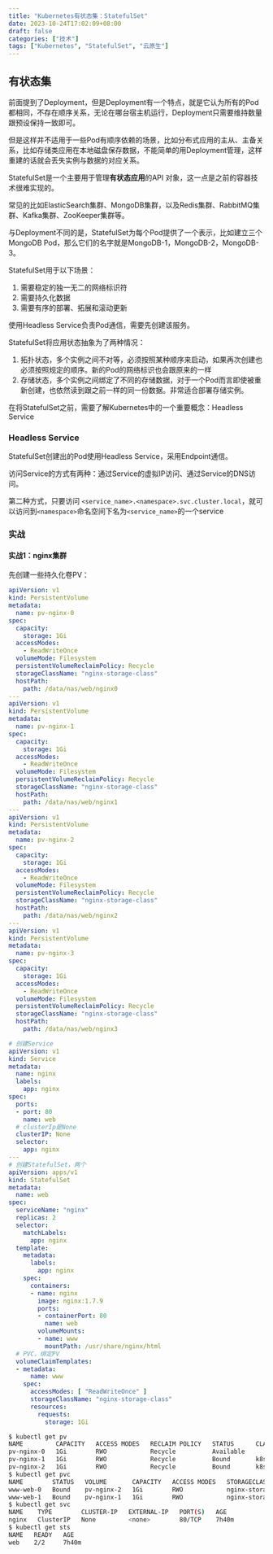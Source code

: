 ```yaml
---
title: "Kubernetes有状态集：StatefulSet"
date: 2023-10-24T17:02:09+08:00
draft: false
categories: ["技术"]
tags: ["Kubernetes", "StatefulSet", "云原生"]
---
```


## 有状态集

前面提到了Deployment，但是Deployment有一个特点，就是它认为所有的Pod都相同，不存在顺序关系，无论在哪台宿主机运行，Deployment只需要维持数量跟预设保持一致即可。

但是这样并不适用于一些Pod有顺序依赖的场景，比如分布式应用的主从、主备关系，比如存储类应用在本地磁盘保存数据，不能简单的用Deployment管理，这样重建的话就会丢失实例与数据的对应关系。

StatefulSet是一个主要用于管理**有状态应用**的API 对象，这一点是之前的容器技术很难实现的。

常见的比如ElasticSearch集群、MongoDB集群，以及Redis集群、RabbitMQ集群、Kafka集群、ZooKeeper集群等。

与Deployment不同的是，StatefulSet为每个Pod提供了一个表示，比如建立三个MongoDB Pod，那么它们的名字就是MongoDB-1，MongoDB-2，MongoDB-3。

StatefulSet用于以下场景：
1. 需要稳定的独一无二的网络标识符
2. 需要持久化数据
3. 需要有序的部署、拓展和滚动更新

使用Headless Service负责Pod通信，需要先创建该服务。

StatefulSet将应用状态抽象为了两种情况：
1. 拓扑状态，多个实例之间不对等，必须按照某种顺序来启动，如果再次创建也必须按照规定的顺序。新的Pod的网络标识也会跟原来的一样
2. 存储状态，多个实例之间绑定了不同的存储数据，对于一个Pod而言即使被重新创建，也依然读到跟之前一样的同一份数据。非常适合部署存储实例。

在将StatefulSet之前，需要了解Kubernetes中的一个重要概念：Headless Service

### Headless Service

StatefulSet创建出的Pod使用Headless Service，采用Endpoint通信。

访问Service的方式有两种：通过Service的虚拟IP访问、通过Service的DNS访问。

第二种方式，只要访问 `<service_name>.<namespace>.svc.cluster.local`，就可以访问到`<namespace>`命名空间下名为`<service_name>`的一个service

### 实战

#### 实战1：nginx集群

先创建一些持久化卷PV：

```yaml
apiVersion: v1
kind: PersistentVolume
metadata:
  name: pv-nginx-0
spec:
  capacity:
    storage: 1Gi
  accessModes:
    - ReadWriteOnce
  volumeMode: Filesystem
  persistentVolumeReclaimPolicy: Recycle
  storageClassName: "nginx-storage-class"
  hostPath:
    path: /data/nas/web/nginx0
---
apiVersion: v1
kind: PersistentVolume
metadata:
  name: pv-nginx-1
spec:
  capacity:
    storage: 1Gi
  accessModes:
    - ReadWriteOnce
  volumeMode: Filesystem
  persistentVolumeReclaimPolicy: Recycle
  storageClassName: "nginx-storage-class"
  hostPath:
    path: /data/nas/web/nginx1
---
apiVersion: v1
kind: PersistentVolume
metadata:
  name: pv-nginx-2
spec:
  capacity:
    storage: 1Gi
  accessModes:
    - ReadWriteOnce
  volumeMode: Filesystem
  persistentVolumeReclaimPolicy: Recycle
  storageClassName: "nginx-storage-class"
  hostPath:
    path: /data/nas/web/nginx2
---
apiVersion: v1
kind: PersistentVolume
metadata:
  name: pv-nginx-3
spec:
  capacity:
    storage: 1Gi
  accessModes:
    - ReadWriteOnce
  volumeMode: Filesystem
  persistentVolumeReclaimPolicy: Recycle
  storageClassName: "nginx-storage-class"
  hostPath:
    path: /data/nas/web/nginx3
```

```yaml
# 创建Service
apiVersion: v1
kind: Service
metadata:
  name: nginx
  labels:
    app: nginx
spec:
  ports:
  - port: 80
    name: web
  # clusterIp是None
  clusterIP: None
  selector:
    app: nginx
---
# 创建StatefulSet，两个
apiVersion: apps/v1
kind: StatefulSet
metadata:
  name: web
spec:
  serviceName: "nginx"
  replicas: 2
  selector:
    matchLabels:
      app: nginx
  template:
    metadata:
      labels:
        app: nginx
    spec:
      containers:
      - name: nginx
        image: nginx:1.7.9
        ports:
        - containerPort: 80
          name: web
        volumeMounts:
        - name: www
          mountPath: /usr/share/nginx/html
  # PVC，绑定PV
  volumeClaimTemplates:
  - metadata:
      name: www
    spec:
      accessModes: [ "ReadWriteOnce" ]
      storageClassName: "nginx-storage-class"
      resources:
        requests:
          storage: 1Gi
```

```bash
$ kubectl get pv 
NAME         CAPACITY   ACCESS MODES   RECLAIM POLICY   STATUS      CLAIM                    STORAGECLASS          REASON   AGE
pv-nginx-0   1Gi        RWO            Recycle          Available                            nginx-storage-class            7h45m
pv-nginx-1   1Gi        RWO            Recycle          Bound       k8s-learning/www-web-1   nginx-storage-class            7h45m
pv-nginx-2   1Gi        RWO            Recycle          Bound       k8s-learning/www-web-0   nginx-storage-class            7h45m
$ kubectl get pvc
NAME        STATUS   VOLUME       CAPACITY   ACCESS MODES   STORAGECLASS          AGE
www-web-0   Bound    pv-nginx-2   1Gi        RWO            nginx-storage-class   42s
www-web-1   Bound    pv-nginx-1   1Gi        RWO            nginx-storage-class   47s
$ kubectl get svc                 
NAME    TYPE        CLUSTER-IP   EXTERNAL-IP   PORT(S)   AGE
nginx   ClusterIP   None         <none>        80/TCP    7h40m
$ kubectl get sts
NAME   READY   AGE
web    2/2     7h40m
```